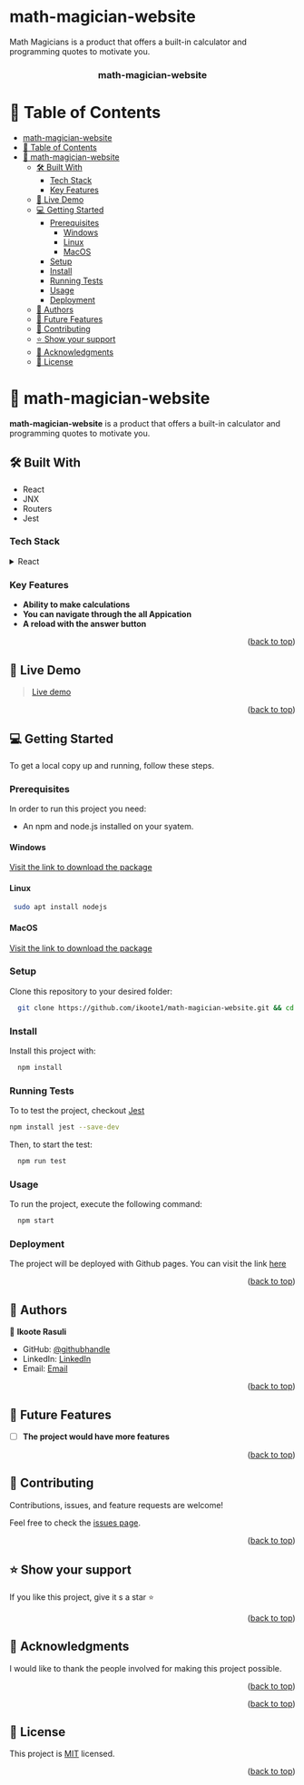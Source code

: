 # math-magician-website
Math Magicians is a product that offers a built-in calculator and programming quotes to motivate you.

<a name="readme-top"></a>

<div align="center">
  <h3><b>math-magician-website</b></h3>
</div>

<!-- TABLE OF CONTENTS -->

# 📗 Table of Contents

- [math-magician-website](#math-magician-website)
- [📗 Table of Contents](#-table-of-contents)
- [📖  math-magician-website](#--math-magician-website)
  - [🛠 Built With ](#-built-with-)
    - [Tech Stack ](#tech-stack-)
    - [Key Features ](#key-features-)
  - [🚀 Live Demo ](#-live-demo-)
  - [💻 Getting Started ](#-getting-started-)
    - [Prerequisites](#prerequisites)
      - [Windows](#windows)
      - [Linux](#linux)
      - [MacOS](#macos)
    - [Setup](#setup)
    - [Install](#install)
    - [Running Tests](#running-tests)
    - [Usage](#usage)
    - [Deployment](#deployment)
  - [👥 Authors ](#-authors-)
  - [🔭 Future Features ](#-future-features-)
  - [🤝 Contributing ](#-contributing-)
  - [⭐️ Show your support ](#️-show-your-support-)
  - [🙏 Acknowledgments ](#-acknowledgments-)
  - [📝 License ](#-license-)

<!-- PROJECT DESCRIPTION -->

# 📖  math-magician-website<a name="todo-list"></a>

**math-magician-website** is a product that offers a built-in calculator and programming quotes to motivate you.

## 🛠 Built With <a name="built-with"></a>

- React
- JNX
- Routers
- Jest
### Tech Stack <a name="tech-stack"></a>

<details>
  <summary>React</summary>
  <ul>
    <li><a href="#">react</a></li>
  </ul>
</details>

### Key Features <a name="key-features"></a>

- **Ability to make calculations**
- **You can navigate through the all Appication**
- **A reload with the answer button**

<p align="right">(<a href="#readme-top">back to top</a>)</p>

## 🚀 Live Demo <a name="live-demo "></a>
> [Live demo](https://math-magician-website-anev.onrender.com)

<p align="right">(<a href="#readme-top">back to top</a>)</p>

## 💻 Getting Started <a name="getting-started"></a>

To get a local copy up and running, follow these steps.

### Prerequisites

In order to run this project you need:

- An npm and node.js installed on your syatem.

#### Windows

[Visit the link to download the package](https://nodejs.org/dist/v18.15.0/node-v18.15.0-x86.msi)

#### Linux

```sh
 sudo apt install nodejs
```

#### MacOS

[Visit the link to download the package](https://nodejs.org/dist/v18.15.0/node-v18.15.0.pkg)

### Setup

Clone this repository to your desired folder:

```sh
  git clone https://github.com/ikoote1/math-magician-website.git && cd math-magician
```

### Install

Install this project with:

```sh
  npm install
```

### Running Tests

To to test the project, checkout [Jest](https://jestjs.io/)

```sh
npm install jest --save-dev
```
Then, to start the test:


```sh
  npm run test
```

### Usage

To run the project, execute the following command:

```sh
  npm start
```
### Deployment

The project will be deployed with Github pages. You can visit the link [here](#)

<p align="right">(<a href="#readme-top">back to top</a>)</p>

<!-- AUTHORS -->

## 👥 Authors <a name="authors"></a>

👤 **Ikoote Rasuli**

- GitHub: [@githubhandle](https://github.com/ikoote1)
- LinkedIn: [LinkedIn](https://www.linkedin.com/in/ikoote-rasuli-479545246/)
- Email: [Email](ikootepreim@gmail.com)

<p align="right">(<a href="#readme-top">back to top</a>)</p>

## 🔭 Future Features <a name="future-features"></a>

- [ ] **The project would have more features**

<p align="right">(<a href="#readme-top">back to top</a>)</p>

<!-- CONTRIBUTING -->

## 🤝 Contributing <a name="contributing"></a>

Contributions, issues, and feature requests are welcome!

Feel free to check the [issues page](../../issues/).

<p align="right">(<a href="#readme-top">back to top</a>)</p>

<!-- SUPPORT -->

## ⭐️ Show your support <a name="support"></a>

If you like this project, give it s a star :star:

<p align="right">(<a href="#readme-top">back to top</a>)</p>

<!-- ACKNOWLEDGEMENTS -->

## 🙏 Acknowledgments <a name="acknowledgements"></a>

I would like to thank the people involved for making this project possible.

<p align="right">(<a href="#readme-top">back to top</a>)</p>

<!-- FAQ (optional) -->

<p align="right">(<a href="#readme-top">back to top</a>)</p>

<!-- LICENSE -->

## 📝 License <a name="license"></a>

This project is [MIT](https://choosealicense.com/licenses/mit/) licensed.

<p align="right">(<a href="#readme-top">back to top</a>)</p>
